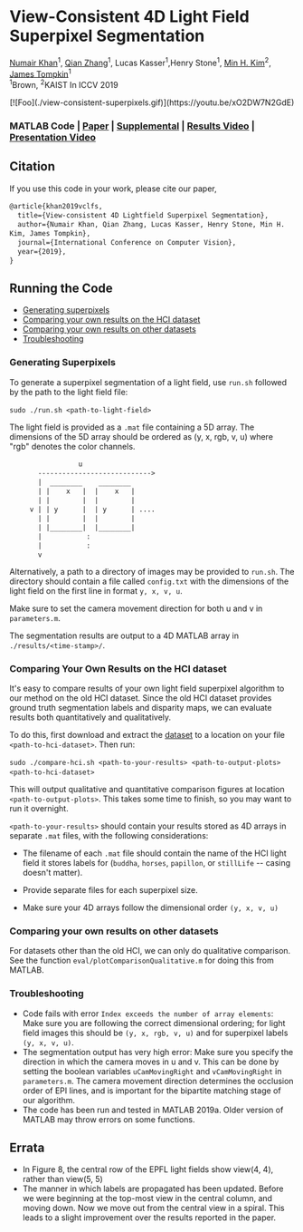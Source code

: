 
# View-Consistent 4D Light Field Superpixel Segmentation
 [Numair Khan](https://cs.brown.edu/~nkhan6)<sup>1</sup>, 
 [Qian Zhang](https://qianzhanginfo.github.io/)<sup>1</sup>, 
 Lucas Kasser<sup>1</sup>,Henry Stone<sup>1</sup>,
 [Min H. Kim](http://vclab.kaist.ac.kr/minhkim/)<sup>2</sup>,
 [James Tompkin](https://jamestompkin.com)<sup>1</sup><br>
 <sup>1</sup>Brown, <sup>2</sup>KAIST 
 In ICCV 2019

<p align="center"> 
[![Foo](./view-consistent-superpixels.gif)](https://youtu.be/xO2DW7N2GdE)
</p>

### MATLAB Code | [Paper](https://cs.brown.edu/~nkhan6/docs/khan_iccv19.pdf) | [Supplemental](https://cs.brown.edu/~nkhan6/docs/khan_iccv19_supplemental.pdf) | [Results Video](https://www.youtube.com/watch?v=s2EVBgeo40Y) | [Presentation Video](https://youtu.be/xO2DW7N2GdE)

## Citation
If you use this code in your work, please cite our paper,

```
@article{khan2019vclfs,
  title={View-consistent 4D Lightfield Superpixel Segmentation},
  author={Numair Khan, Qian Zhang, Lucas Kasser, Henry Stone, Min H. Kim, James Tompkin},
  journal={International Conference on Computer Vision},
  year={2019},
}
```

## Running the Code
* [Generating superpixels](#generating-superpixels)
* [Comparing your own results on the HCI dataset](#comparing-results-hci)
* [Comparing your own results on other datasets](#comparing-results)
* [Troubleshooting](#troubleshooting)

### Generating Superpixels
To generate a superpixel segmentation of a light field, use `run.sh` followed by the path to the light field file:

``` sudo ./run.sh <path-to-light-field> ```

The light field is provided as a `.mat` file containing a 5D array. The dimensions of the 5D array should be ordered as (y, x, rgb, v, u) where "rgb" denotes the color channels. 

```
                 u              
       ---------------------------->
       |  ________    ________
       | |    x   |  |    x   |
       | |        |  |        |
     v | | y      |  | y      | ....
       | |        |  |        |     
       | |________|  |________| 
       |           :
       |           :
       v
```

Alternatively, a path to a directory of images may be provided to `run.sh`. The directory should contain a file called `config.txt` with the dimensions of the light field on the first line in format `y, x, v, u`.

Make sure to set the camera movement direction for both u and v in `parameters.m`.

The segmentation results are output to a 4D MATLAB array in `./results/<time-stamp>/`.

### Comparing Your Own Results on the HCI dataset
It's easy to compare results of your own light field superpixel algorithm to our method on the old HCI dataset. Since the old HCI dataset provides ground truth segmentation labels and disparity maps, we can evaluate results both quantitatively and qualitatively.

To do this, first download and extract the [dataset](https://cs.brown.edu) to a location on your file `<path-to-hci-dataset>`. Then run:

``` sudo ./compare-hci.sh <path-to-your-results> <path-to-output-plots> <path-to-hci-dataset> ```

This will output qualitative and quantitative comparison figures at location `<path-to-output-plots>`. This takes some time to finish, so you may want to run it overnight.

`<path-to-your-results>` should contain your results stored as 4D arrays in separate `.mat` files, with the following considerations: 

- The filename of each `.mat` file should contain the name of the HCI light field it stores labels for (`buddha`, `horses`, `papillon`, or `stillLife` -- casing doesn't matter). 

- Provide separate files for each superpixel size. 

- Make sure your 4D arrays follow the dimensional order `(y, x, v, u)`

### Comparing your own results on other datasets
For datasets other than the old HCI, we can only do qualitative comparison. See the function `eval/plotComparisonQualitative.m` for doing this from MATLAB.

### Troubleshooting
- Code fails with error `Index exceeds the number of array elements`: Make sure you are following the correct dimensional
ordering; for light field images this should be `(y, x, rgb, v, u)` and for superpixel labels `(y, x, v, u)`.
- The segmentation output has very high error: Make sure you specify the direction in which the camera moves in u and v. This can be done by setting the boolean variables `uCamMovingRight` and `vCamMovingRight` in `parameters.m`. The camera movement direction determines the occlusion order of EPI lines, and is important for the bipartite matching stage of our algorithm.
- The code has been run and tested in MATLAB 2019a. Older version of MATLAB may throw errors on some functions.

## Errata 

- In Figure 8, the central row of the EPFL light fields show view(4, 4), rather than view(5, 5)
- The manner in which labels are propagated has been updated. Before we were beginning at the top-most view in the central column, and moving down. Now we move out from the central view in a spiral. This leads to a slight improvement over the results reported in the paper.


